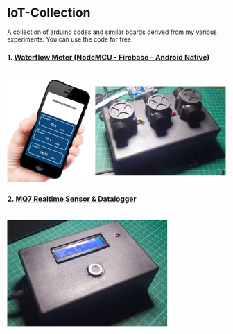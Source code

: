 # IoT-Collection

A collection of arduino codes and similar boards derived from my various experiments. You can use the code for free.


### 1. [Waterflow Meter (NodeMCU - Firebase - Android Native)](https://github.com/lintabong/IoT-Collection/tree/main/WaterFlowMonitoring)

![Android Layout](https://github.com/lintabong/IoT-Collection/blob/main/WaterFlowMonitoring/waterflow.png)
=====


### 2. [MQ7 Realtime Sensor & Datalogger](https://github.com/lintabong/IoT-Collection/tree/main/DataloggerMQ7sdcard)

![Android Layout](https://github.com/lintabong/IoT-Collection/blob/main/DataloggerMQ7sdcard/datalogger.png)
=====
